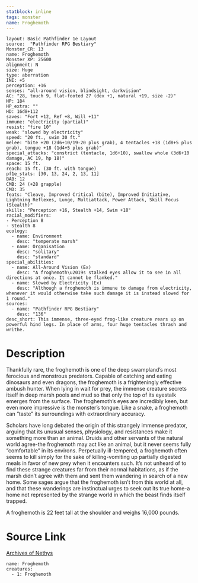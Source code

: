 ```yaml
---
statblock: inline
tags: monster
name: Froghemoth
---
```

```statblock
layout: Basic Pathfinder 1e Layout
source:  "Pathfinder RPG Bestiary"
Monster_CR: 13
name: Froghemoth
Monster_XP: 25600
alignment: N
size: Huge
type: aberration
INI: +5
perception: +16
senses: "all-around vision, blindsight, darkvision"
AC: "28, touch 9, flat-footed 27 (dex +1, natural +19, size -2)"
HP: 184
HP_extra: ""
HD: 16d8+112
saves: "Fort +12, Ref +8, Will +11"
immune: "electricity (partial)"
resist: "fire 10"
weak: "slowed by electricity"
speed: "20 ft., swim 30 ft."
melee: "bite +20 (2d6+10/19-20 plus grab), 4 tentacles +18 (1d8+5 plus grab), tongue +18 (1d4+5 plus grab)"
special_attacks: "constrict (tentacle, 1d6+10), swallow whole (3d6+10 damage, AC 19, hp 18)"
space: 15 ft.
reach: 15 ft. (30 ft. with tongue)
pf1e_stats: [30, 13, 24, 2, 13, 11]
BAB: 12
CMB: 24 (+28 grapple)
CMD: 35
feats: "Cleave, Improved Critical (bite), Improved Initiative, Lightning Reflexes, Lunge, Multiattack, Power Attack, Skill Focus (Stealth)"
skills: "Perception +16, Stealth +14, Swim +18"
racial_modifiers:
- Perception 8
- Stealth 8
ecology:
  - name: Environment
    desc: "temperate marsh"
  - name: Organisation
    desc: "solitary"
    desc: "standard"
special_abilities:
  - name: All-Around Vision (Ex)
    desc: "A froghemoth\u2019s stalked eyes allow it to see in all directions at once. It cannot be flanked."
  - name: Slowed by Electricity (Ex)
    desc: "Although a froghemoth is immune to damage from electricity, whenever it would otherwise take such damage it is instead slowed for 1 round."
sources:
  - name: "Pathfinder RPG Bestiary"
    desc: "136"
desc_short: This immense, three-eyed frog-like creature rears up on powerful hind legs. In place of arms, four huge tentacles thrash and writhe.
```
# Description
Thankfully rare, the froghemoth is one of the deep swampland’s most ferocious and monstrous predators. Capable of catching and eating dinosaurs and even dragons, the froghemoth is a frighteningly effective ambush hunter. When lying in wait for prey, the immense creature secrets itself in deep marsh pools and mud so that only the top of its eyestalk emerges from the surface. The froghemoth’s eyes are incredibly keen, but even more impressive is the monster’s tongue. Like a snake, a froghemoth can “taste” its surroundings with extraordinary accuracy.

Scholars have long debated the origin of this strangely immense predator, arguing that its unusual senses, physiology, and resistances make it something more than an animal. Druids and other servants of the natural world agree-the froghemoth may act like an animal, but it never seems fully “comfortable” in its environs. Perpetually ill-tempered, a froghemoth often seems to kill simply for the sake of killing-vomiting up partially digested meals in favor of new prey when it encounters such. It’s not unheard of to find these strange creatures far from their normal habitations, as if the marsh didn’t agree with them and sent them wandering in search of a new home. Some sages argue that the froghemoth isn’t from this world at all, and that these wanderings are instinctual urges to seek out its true home-a home not represented by the strange world in which the beast finds itself trapped.

A froghemoth is 22 feet tall at the shoulder and weighs 16,000 pounds.
# Source Link
[Archives of Nethys](https://aonprd.com/MonsterDisplay.aspx?ItemName=Froghemoth)
```encounter-table
name: Froghemoth
creatures:
  - 1: Froghemoth
```
